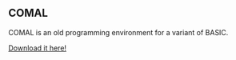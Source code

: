 ## COMAL

COMAL is an old programming environment for a variant of BASIC.

[Download it here!](https://broxp.lima-city.de/bin/comal.jpg)